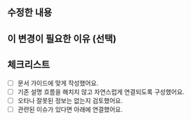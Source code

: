 ## 수정한 내용

<!-- 예: 문서 구조 만들기 섹션에 예시 문장 추가, 문장 다듬기 가이드 오타 수정 등 -->

## 이 변경이 필요한 이유 (선택)

<!-- 예: 예시가 부족해서 이해가 어렵다는 피드백을 받았어요 / 가이드 문체 일관성을 맞추기 위해 수정했어요 -->

## 체크리스트

- [ ] 문서 가이드에 맞게 작성했어요.
- [ ] 기존 설명 흐름을 해치지 않고 자연스럽게 연결되도록 구성했어요.
- [ ] 오타나 잘못된 정보는 없는지 검토했어요.
- [ ] 관련된 이슈가 있다면 아래에 연결했어요.
